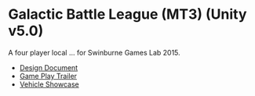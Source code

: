 # Galactic Battle League (MT3) (Unity v5.0)

A four player local ... for Swinburne Games Lab 2015.

- [Design Document](https://github.com/ChrisJong/Galactic-Battle-League/blob/master/_documentation/Games%20%26%20Interactivity%20Project%20-%20Design%20Document.html)
- [Game Play Trailer](https://vimeo.com/192580054)
- [Vehicle Showcase](https://vimeo.com/192582179)
